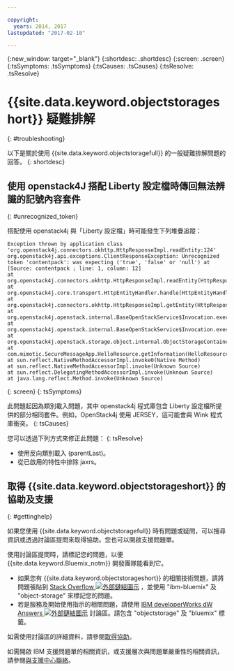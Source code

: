 ```yaml
---

copyright:
  years: 2014, 2017
lastupdated: "2017-02-10"

---
```

{:new_window: target="_blank"}
{:shortdesc: .shortdesc}
{:screen: .screen}
{:tsSymptoms: .tsSymptoms}
{:tsCauses: .tsCauses}
{:tsResolve: .tsResolve}

# {{site.data.keyword.objectstorageshort}} 疑難排解
{: #troubleshooting}


以下是關於使用 {{site.data.keyword.objectstoragefull}} 的一般疑難排解問題的回答。
{: shortdesc}

## 使用 openstack4J 搭配 Liberty 設定檔時傳回無法辨識的記號內容套件
{: #unrecognized_token}


搭配使用 openstack4j 與「Liberty 設定檔」時可能發生下列堆疊追蹤：
```
Exception thrown by application class 'org.openstack4j.connectors.okhttp.HttpResponseImpl.readEntity:124'
org.openstack4j.api.exceptions.ClientResponseException: Unrecognized token 'contentpack': was expecting ('true', 'false' or 'null') at [Source: contentpack ; line: 1, column: 12]
at org.openstack4j.connectors.okhttp.HttpResponseImpl.readEntity(HttpResponseImpl.java:124)
at org.openstack4j.core.transport.HttpEntityHandler.handle(HttpEntityHandler.java:56)
at org.openstack4j.connectors.okhttp.HttpResponseImpl.getEntity(HttpResponseImpl.java:68)
at org.openstack4j.openstack.internal.BaseOpenStackService$Invocation.execute(BaseOpenStackService.java:169)
at org.openstack4j.openstack.internal.BaseOpenStackService$Invocation.execute(BaseOpenStackService.java:163)
at org.openstack4j.openstack.storage.object.internal.ObjectStorageContainerServiceImpl.list(ObjectStorageContainerServiceImpl.java:41)
at com.mimotic.SecureMessageApp.HelloResource.getInformation(HelloResource.java:47)
at sun.reflect.NativeMethodAccessorImpl.invoke0(Native Method)
at sun.reflect.NativeMethodAccessorImpl.invoke(Unknown Source)
at sun.reflect.DelegatingMethodAccessorImpl.invoke(Unknown Source)
at java.lang.reflect.Method.invoke(Unknown Source)
```
{: screen}
{: tsSymptoms}


此問題起因為類別載入問題，其中 openstack4j 程式庫包含 Liberty 設定檔所提供的部分相同套件。例如，OpenStack4j 使用 JERSEY，這可能會與 Wink 程式庫衝突。
{: tsCauses}


您可以透過下列方式來修正此問題：
{: tsResolve}
  * 使用反向類別載入 (parentLast)。
  * 從已啟用的特性中排除 jaxrs。


## 取得 {{site.data.keyword.objectstorageshort}} 的協助及支援
{: #gettinghelp}

如果您使用 {{site.data.keyword.objectstoragefull}} 時有問題或疑問，可以搜尋資訊或透過討論區提問來取得協助。您也可以開啟支援問題單。

使用討論區提問時，請標記您的問題，以便 {{site.data.keyword.Bluemix_notm}} 開發團隊能看到它。

* 如果您有 {{site.data.keyword.objectstorageshort}} 的相關技術問題，請將問題張貼到 <a href="http://stackoverflow.com/search?q=object-storage+ibm-bluemix" target="_blank">Stack Overflow <img src="../../icons/launch-glyph.svg" alt="外部鏈結圖示"></a> ，並使用 "ibm-bluemix" 及 "object-storage" 來標記您的問題。
* 若是服務及開始使用指示的相關問題，請使用 <a href="https://developer.ibm.com/answers/topics/objectstorage/?smartspace=bluemix" target="_blank">IBM developerWorks dW Answers <img src="../../icons/launch-glyph.svg" alt="外部鏈結圖示"></a> 討論區。請包含 "objectstorage" 及 "bluemix" 標籤。

如需使用討論區的詳細資料，請參閱[取得協助](/docs/support/index.html#getting-help)。

如需開啟 IBM 支援問題單的相關資訊，或支援層次與問題單嚴重性的相關資訊，請參閱[與支援中心聯絡](/docs/support/index.html#contacting-support)。
